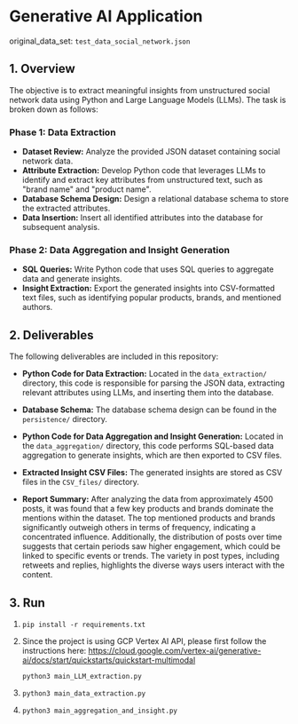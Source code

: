 # Generative AI Application

original_data_set: ```test_data_social_network.json```

## 1. Overview

The objective is to extract meaningful insights from unstructured social network data using Python and Large Language Models (LLMs). The task is broken down as follows:

### Phase 1: Data Extraction

- **Dataset Review:** Analyze the provided JSON dataset containing social network data.
- **Attribute Extraction:** Develop Python code that leverages LLMs to identify and extract key attributes from unstructured text, such as "brand name" and "product name".
- **Database Schema Design:** Design a relational database schema to store the extracted attributes.
- **Data Insertion:** Insert all identified attributes into the database for subsequent analysis.

### Phase 2: Data Aggregation and Insight Generation

- **SQL Queries:** Write Python code that uses SQL queries to aggregate data and generate insights.
- **Insight Extraction:** Export the generated insights into CSV-formatted text files, such as identifying popular products, brands, and mentioned authors.



## 2. Deliverables

The following deliverables are included in this repository:

- **Python Code for Data Extraction:** Located in the `data_extraction/` directory, this code is responsible for parsing the JSON data, extracting relevant attributes using LLMs, and inserting them into the database.
  
- **Database Schema:** The database schema design can be found in the `persistence/` directory.

- **Python Code for Data Aggregation and Insight Generation:** Located in the `data_aggregation/` directory, this code performs SQL-based data aggregation to generate insights, which are then exported to CSV files.

- **Extracted Insight CSV Files:** The generated insights are stored as CSV files in the `CSV_files/` directory.

- **Report Summary:** After analyzing the data from approximately 4500 posts, it was found that a few key products and brands dominate the mentions within the dataset. The top mentioned products and brands significantly outweigh others in terms of frequency, indicating a concentrated influence. Additionally, the distribution of posts over time suggests that certain periods saw higher engagement, which could be linked to specific events or trends. The variety in post types, including retweets and replies, highlights the diverse ways users interact with the content.


## 3. Run
1. 
    ```
    pip install -r requirements.txt
    ```
2. Since the project is using GCP Vertex AI API, please first follow the instructions here: https://cloud.google.com/vertex-ai/generative-ai/docs/start/quickstarts/quickstart-multimodal
    ```
    python3 main_LLM_extraction.py
    ```
3. 
    ```
    python3 main_data_extraction.py
    ```
4.
    ```
    python3 main_aggregation_and_insight.py
    ```
